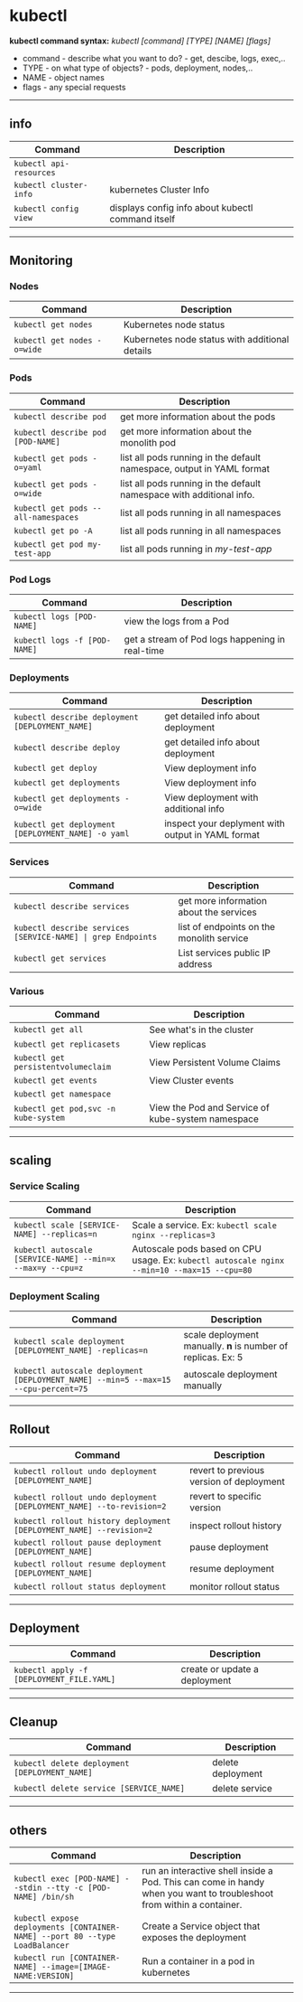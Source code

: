 # kubectl

**kubectl command syntax:** *kubectl [command]	[TYPE]	[NAME]	[flags]*  

-	command - describe what you want to do? - get, descibe, logs, exec,..  
-	TYPE	- on what type of objects? - pods, deployment, nodes,..  
-	NAME	- object names  
-	flags 	- any special requests  

--- 

## info

|                  Command                                    |                     Description             	 |
|-------------------------------------------------------------|--------------------------------------------------|
|`kubectl api-resources`                                      |                                                  |
|`kubectl cluster-info`                                       |kubernetes Cluster Info                       	 |
|`kubectl config view`                                        |displays config info about kubectl command itself |

---  

## Monitoring

### Nodes

|                  Command           		|                     Description              			              |
|-------------------------------------------|---------------------------------------------------------------------|
|`kubectl get nodes`                 		|Kubernetes node status                        			              |
|`kubectl get nodes -o=wide`             	|Kubernetes node status with additional details                       |

### Pods

|                  Command           		|                     Description              			              |
|-------------------------------------------|---------------------------------------------------------------------|
|`kubectl describe pod`                     |get more information about the pods           	                      |
|`kubectl describe pod [POD-NAME]`          |get more information about the monolith pod   	                      |
|`kubectl get pods -o=yaml`                 |list all pods running in the default namespace, output in YAML format|
|`kubectl get pods -o=wide`                 |list all pods running in the default namespace with additional info. |
|`kubectl get pods --all-namespaces`        |list all pods running in all namespaces                              |
|`kubectl get po -A`                        |list all pods running in all namespaces                              |
|`kubectl get pod my-test-app`              |list all pods running in *my-test-app*                               |

### Pod Logs

|                  Command                                                  |                     Description                                                                                    |
|---------------------------------------------------------------------------|--------------------------------------------------------------------------------------------------------------------|
|`kubectl logs [POD-NAME]`                                                  |view the logs from a Pod                                                                                            |
|`kubectl logs -f [POD-NAME]`                                               |get a stream of Pod logs happening in real-time                                                                     |


### Deployments

|                  Command           		         |                     Description              			   |
|----------------------------------------------------|-------------------------------------------------------------|
|`kubectl describe deployment [DEPLOYMENT_NAME]`     |get detailed info about deployment                           |
|`kubectl describe deploy`                           |get detailed info about deployment                           |
|`kubectl get deploy`                                |View deployment info                                         |
|`kubectl get deployments`                           |View deployment info                                         |
|`kubectl get deployments -o=wide`                   |View deployment with additional info                         |
|`kubectl get deployment [DEPLOYMENT_NAME] -o yaml`  |inspect your deplyment with output in YAML format            |

### Services

|                  Command           		                  |                     Description           |
|-------------------------------------------------------------|-------------------------------------------|
|`kubectl describe services`                                  |get more information about the services    |
|`kubectl describe services [SERVICE-NAME] \| grep Endpoints` |list of endpoints on the monolith service  |
|`kubectl get services`              		                  |List services public IP address            |

### Various

|                  Command           		|                     Description              			              |
|-------------------------------------------|---------------------------------------------------------------------|
|`kubectl get all`                   		|See what's in the cluster                     			              |
|`kubectl get replicasets`                  |View replicas                                                        |
|`kubectl get persistentvolumeclaim`        |View Persistent Volume Claims                                        |
|`kubectl get events`             		    |View Cluster events                                                  |
|`kubectl get namespace`             		|                                             			              |
|`kubectl get pod,svc -n kube-system`       |View the Pod and Service of kube-system namespace                    |

---  

## scaling

### Service Scaling

|                  Command                                                         |                     Description                                                           |
|----------------------------------------------------------------------------------|-------------------------------------------------------------------------------------------|
|`kubectl scale [SERVICE-NAME] --replicas=n`                                       |Scale a service. Ex: `kubectl scale nginx --replicas=3`                                    |
|`kubectl autoscale [SERVICE-NAME] --min=x --max=y --cpu=z`                        |Autoscale pods based on CPU usage. Ex: `kubectl autoscale nginx --min=10 --max=15 --cpu=80`|

### Deployment Scaling

|                  Command                                                         |                     Description                                                           |
|----------------------------------------------------------------------------------|-------------------------------------------------------------------------------------------|
|`kubectl scale deployment [DEPLOYMENT_NAME] -replicas=n`                          |scale deployment manually. **n** is number of replicas. Ex: 5                              |    
|`kubectl autoscale deployment [DEPLOYMENT_NAME] --min=5 --max=15 --cpu-percent=75`|autoscale deployment manually                                                              |

---  

## Rollout

|                  Command                                           |                     Description                             |
|--------------------------------------------------------------------|-------------------------------------------------------------|
|`kubectl rollout undo deployment [DEPLOYMENT_NAME]`                 | revert to previous version of deployment                    |
|`kubectl rollout undo deployment [DEPLOYMENT_NAME] --to-revision=2` | revert to specific version                                  |
|`kubectl rollout history deployment [DEPLOYMENT_NAME] --revision=2` | inspect rollout history                                     |
|`kubectl rollout pause deployment [DEPLOYMENT_NAME]`                | pause deployment                                            |
|`kubectl rollout resume deployment [DEPLOYMENT_NAME]`               | resume deployment                                           |
|`kubectl rollout status deployment`                                 | monitor rollout status                                      |                             

---  

## Deployment

|                  Command                                                         |                     Description                             |
|----------------------------------------------------------------------------------|-------------------------------------------------------------|
|`kubectl apply -f [DEPLOYMENT_FILE.YAML]`                                         |create or update a deployment                                |

--- 

## Cleanup

|                  Command                                    |                     Description                             |
|-------------------------------------------------------------|-------------------------------------------------------------|
|`kubectl delete deployment [DEPLOYMENT_NAME]`                |delete deployment                                            |
|`kubectl delete service [SERVICE_NAME]`                      |delete service                                               |

--- 

## others

|                  Command                                                  |                     Description                                                                                    |
|---------------------------------------------------------------------------|--------------------------------------------------------------------------------------------------------------------|
|`kubectl exec [POD-NAME] --stdin --tty -c [POD-NAME] /bin/sh`              |run an interactive shell inside a Pod. This can come in handy when you want to troubleshoot from within a container.|
|`kubectl expose deployments [CONTAINER-NAME] --port 80 --type LoadBalancer`|Create a Service object that exposes the deployment                                                                 |
|`kubectl run [CONTAINER-NAME] --image=[IMAGE-NAME:VERSION]`                |Run a container in a pod in kubernetes                                                                              |

--- 
